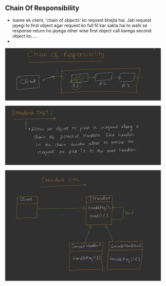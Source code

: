 ## Chain Of Responsibility

* Isame ek client, 'chain of objects' ko request bhejta hai. Jab request jayegi to first object agar request ko full fil kar sakta hai to wahi se response return ho jayega other wise first object call karega second object ko.....
* 

![1756176525364](image/ChainOfResponsibility/1756176525364.png)

![1756177389632](image/ChainOfResponsibility/1756177389632.png)

![1756177436862](image/ChainOfResponsibility/1756177436862.png)
